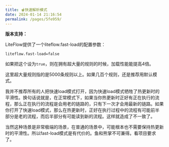 ```yaml
---
title: 🫕快速解析模式
date: 2024-01-14 21:16:54
permalink: /pages/5fe959/
---
```


**版本支持：**<Badge text="v2.11.4+" vertical="middle"/>

LiteFlow提供了一个liteflow.fast-load的配置参数：

```properties
liteflow.fast-load=false
```

如果把这个设为`true`，则在拥有超大量的规则的时候，加载性能能提高4倍。

这里超大量规则指的是5000条规则以上。如果几百个规则，还是推荐用默认模式。

我并不推荐所有的人把快速load模式打开，因为快速load模式牺牲了热更新时的平滑性。换句话说就是，在正常模式下，如果当你热更新时正好有正在执行的流程，那么正在执行的流程是会用老的链路的，只有下一次才会用最新的链路。如果你打开了快速load模式，那么在热更新时，正好在执行过程中的流程有可能前半部分是老的流程，而后半部分有可能读到新的流程。这样就造成了不一致了。

当然这种场景是非常极端的场景，在普通的场景中，可能根本也不需要保持热更新时的平滑性。所以fast-load模式是有代价的。鱼和熊掌不可兼得。看项目要求了。